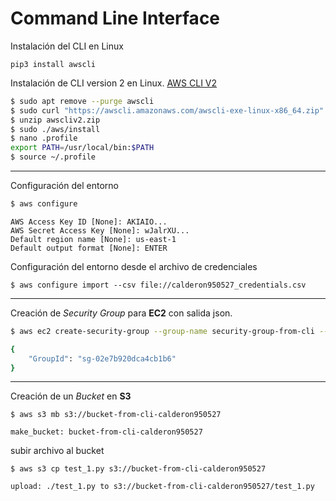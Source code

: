 # Command Line Interface

Instalación del CLI en Linux
```
pip3 install awscli
```

Instalación de CLI version 2 en Linux. [AWS CLI V2](https://docs.aws.amazon.com/cli/latest/userguide/getting-started-path.html)
```sh
$ sudo apt remove --purge awscli
$ sudo curl "https://awscli.amazonaws.com/awscli-exe-linux-x86_64.zip" -o "awscliv2.zip"
$ unzip awscliv2.zip
$ sudo ./aws/install
$ nano .profile
export PATH=/usr/local/bin:$PATH
$ source ~/.profile
```

---

Configuración del entorno
```sh
$ aws configure
```
```
AWS Access Key ID [None]: AKIAIO...
AWS Secret Access Key [None]: wJalrXU...
Default region name [None]: us-east-1
Default output format [None]: ENTER
```
Configuración del entorno desde el archivo de credenciales
```
$ aws configure import --csv file://calderon950527_credentials.csv
```

---

Creación de *Security Group* para **EC2** con salida json.
```sh
$ aws ec2 create-security-group --group-name security-group-from-cli --description "Security group creado desde CLI"
```
```sh
{
    "GroupId": "sg-02e7b920dca4cb1b6"
}
```

---

Creación de un *Bucket* en **S3**
```
$ aws s3 mb s3://bucket-from-cli-calderon950527
```
```
make_bucket: bucket-from-cli-calderon950527
```

subir archivo al bucket

```
$ aws s3 cp test_1.py s3://bucket-from-cli-calderon950527
```
```
upload: ./test_1.py to s3://bucket-from-cli-calderon950527/test_1.py
```
